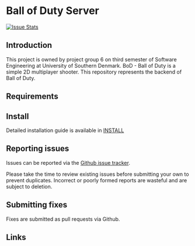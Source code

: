 # Ball of Duty Server
[![Issue Stats](http://www.issuestats.com/github/LuqJensen/BOD-Server/badge/pr)](http://www.issuestats.com/github/LuqJensen/BOD-Server)

## Introduction
This project is owned by project group 6 on third semester of Software Engineering at University of Southern Denmark.
BoD - Ball of Duty is a simple 2D multiplayer shooter. This repository represents the backend of Ball of Duty.


## Requirements


## Install

Detailed installation guide is available in [INSTALL](INSTALL.txt)


## Reporting issues

Issues can be reported via the [Github issue tracker](https://github.com/LuqJensen/BOD-Server/issues).

Please take the time to review existing issues before submitting your own to
prevent duplicates.
Incorrect or poorly formed
reports are wasteful and are subject to deletion.


## Submitting fixes

Fixes are submitted as pull requests via Github.


## Links

